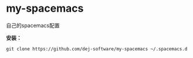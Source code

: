# my-spacemacs
自己的spacemacs配置

**安装：**

    git clone https://github.com/dej-software/my-spacemacs ~/.spacemacs.d
